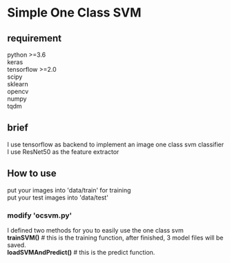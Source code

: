 # Simple One Class SVM
## requirement
python >=3.6    
keras  
tensorflow >=2.0  
scipy  
sklearn  
opencv  
numpy  
tqdm
## brief
I use tensorflow as backend to implement an image one class svm classifier  
I use ResNet50 as the feature extractor
## How to use
put your images into 'data/train' for training  
put your test images into 'data/test'  
### modify 'ocsvm.py'
I defined two methods for you to easily use the one class svm  
**trainSVM()**  # this is the training function, after finished, 3 model files will be saved.  
**loadSVMAndPredict()**  # this is the predict function.